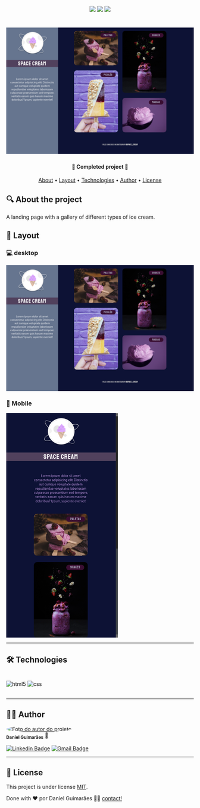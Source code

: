 <p align="center">
  <img src="https://img.shields.io/static/v1?label=license&message=MIT&color=8022F5&style=flat">
  <img src="https://img.shields.io/static/v1?label=languages&message=2&color=A8A60C&style=flat">
  <a href="https://www.linkedin.com/in/daniel-guimaraes-vieira/"><img src="https://img.shields.io/static/v1?label=feito%20por&message=Daniel&color=4B00A8&style=flat"></a>

</p>

<h1 align="center">
    <img alt="Banner do projeto" title="#" src="./images/banner-desktop.png" />
</h1>

<h4 align="center">
	🚀 Completed project 🚀
</h4>

<p align="center">
 <a href="#-About">About</a> •
 <a href="#-layout">Layout</a> •
 <a href="#-Technologies">Technologies</a> •
 <a href="#-author">Author</a> •
 <a href="#-license">License</a>
</p>

## 🔍 About the project
A landing page with a gallery of different types of ice cream.


## 🎨 Layout

### 💻 desktop

<p align="center" style="display: flex; align-items: flex-start; flex-direction: column; justify-content: center; gap: 200px;">
  <img alt="Banner do projeto para desktop" title="#" src="./images/banner-desktop.png" width="600px">
</p>

### 📱 Mobile

<p align="center" style="display: flex; align-items: flex-start; gap: 200px; flex-wrap: wrap;">
  <img alt="Banner do projeto para mobile com o tema claro" title="#" src="./images/banner-mobile.png" width="300px">
</p>

---







## 🛠 Technologies

<div style="display: inline_block"><br/>
  <img align="center" alt="html5" src="https://img.shields.io/badge/HTML5-E34F26?style=for-the-badge&logo=html5&logoColor=white" />
  <img align="center" alt="css" src="https://img.shields.io/badge/CSS3-1572B6?style=for-the-badge&logo=css3&logoColor=white" />
</div><br/>

---

## 👨‍💻 Author

<a href="https://www.linkedin.com/in/daniel-guimaraes-vieira/">
 <img style="border-radius: 50%;" src="https://avatars.githubusercontent.com/u/102679381?s=400&u=455e0e12c6d9f088ef8ff8f33bd2205f4847476e&v=4" width="100px;" alt="Foto do autor do projeto"/>
 <br />
 <sub><b>Daniel Guimarães</b></sub></a> <a href="https://www.linkedin.com/in/daniel-guimaraes-vieira/" title="Rocketseat">🚀</a>
 <br />

[![Linkedin Badge](https://img.shields.io/badge/-Daniel-blue?style=flat-square&logo=Linkedin&logoColor=white&link=https://www.linkedin.com/in/daniel-guimaraes-vieira/)](https://www.linkedin.com/in/daniel-guimaraes-vieira/)
[![Gmail Badge](https://img.shields.io/badge/-daniel.guimaraes.vieira.dev@gmail.com-c14438?style=flat-square&logo=Gmail&logoColor=white&link=mailto:daniel.guimaraes.vieira.dev@gmail.com)](mailto:daniel.guimaraes.vieira.dev@gmail.com)

---

## 📝 License

This project is under license [MIT](./LICENSE).

Done with ❤️ por Daniel Guimarães 👋🏽 [contact!](https://www.linkedin.com/in/daniel-guimaraes-vieira/)

